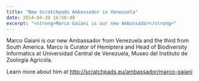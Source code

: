 ```yaml
---
title: "New Scratchpads Ambassador in Venezuela"
date: 2014-04-30 16:56:48
excerpt: "<strong>Marco Gaiani is our new Ambassador</strong>"
---
```


Marco Gaiani is our new Ambassador from Venezuela and the third from South America. Marco is Curator of Hemiptera and Head of Biodiversity Informatics at Universidad Central de Venezuela, Museo del Instituto de Zoologia Agricola.

Learn more about him at http://scratchpads.eu/ambassador/marco-gaiani
